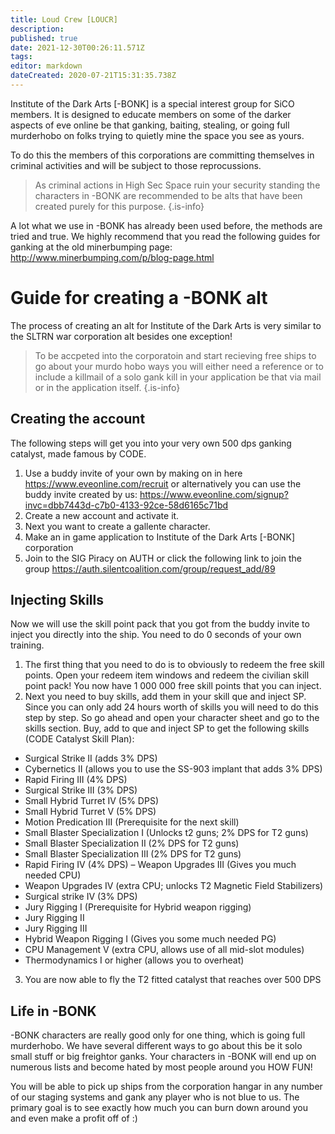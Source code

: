```yaml
---
title: Loud Crew [LOUCR]
description: 
published: true
date: 2021-12-30T00:26:11.571Z
tags: 
editor: markdown
dateCreated: 2020-07-21T15:31:35.738Z
---
```


Institute of the Dark Arts [-BONK] is a special interest group for SiCO members. It is designed to educate members on some of the darker aspects of eve online be that ganking, baiting, stealing, or going full murderhobo on folks trying to quietly mine the space you see as yours. 

To do this the members of this corporations are committing themselves in criminal activities and will be subject to those reprocussions.

> As criminal actions in High Sec Space ruin your security standing the characters in -BONK are recommended to be alts that have been created purely for this purpose.
{.is-info}

A lot what we use in -BONK has already been used before, the methods are tried and true. We highly recommend that you read the following guides for ganking at the old minerbumping page: http://www.minerbumping.com/p/blog-page.html

# Guide for creating a -BONK alt
The process of creating an alt for Institute of the Dark Arts is very similar to the SLTRN war corporation alt besides one exception!

>To be accpeted into the corporatoin and start recieving free ships to go about your murdo hobo ways you will either need a reference or to include a killmail of a solo gank kill in your application be that via mail or in the application itself.
{.is-info}

## Creating the account
The following steps will get you into your very own 500 dps ganking catalyst, made famous by CODE.


1. Use a buddy invite of your own by making on in here https://www.eveonline.com/recruit or alternatively you can use the buddy invite created by us: https://www.eveonline.com/signup?invc=dbb7443d-c7b0-4133-92ce-58d6165c71bd
1. Create a new account and activate it.
1. Next you want to create a gallente character.
1. Make an in game application to Institute of the Dark Arts [-BONK] corporation
1. Join to the SIG Piracy on AUTH or click the following link to join the group https://auth.silentcoalition.com/group/request_add/89

## Injecting Skills
Now we will use the skill point pack that you got from the buddy invite to inject you directly into the ship. You need to do 0 seconds of your own training.

1. The first thing that you need to do is to obviously to redeem the free skill points. Open your redeem item windows and redeem the civilian skill point pack! You now have 1 000 000 free skill points that you can inject. 
1. Next you need to buy skills, add them in your skill que and inject SP. Since you can only add 24 hours worth of skills you will need to do this step by step. So go ahead and open your character sheet and go to the skills section. Buy, add to que and inject SP to get the following skills (CODE Catalyst Skill Plan):

- Surgical Strike II (adds 3% DPS)
- Cybernetics II (allows you to use the SS-903 implant that adds 3% DPS)
- Rapid Firing III (4% DPS)
- Surgical Strike III (3% DPS)
- Small Hybrid Turret IV (5% DPS)
- Small Hybrid Turret V (5% DPS)
- Motion Predication III (Prerequisite for the next skill)
- Small Blaster Specialization I (Unlocks t2 guns; 2% DPS for T2 guns)
- Small Blaster Specialization II (2% DPS for T2 guns)
- Small Blaster Specialization III (2% DPS for T2 guns)
- Rapid Firing IV (4% DPS) – Weapon Upgrades III (Gives you much needed CPU)
- Weapon Upgrades IV (extra CPU; unlocks T2 Magnetic Field Stabilizers)
- Surgical strike IV (3% DPS)
- Jury Rigging I (Prerequisite for Hybrid weapon rigging)
- Jury Rigging II
- Jury Rigging III
- Hybrid Weapon Rigging I (Gives you some much needed PG)
- CPU Management V (extra CPU, allows use of all mid-slot modules)
- Thermodynamics I or higher (allows you to overheat)

3. You are now able to fly the T2 fitted catalyst that reaches over 500 DPS

## Life in -BONK
-BONK characters are really good only for one thing, which is going full murderhobo. We have several different ways to go about this be it solo small stuff or big freightor ganks. Your characters in -BONK will end up on numerous lists and become hated by most people around you HOW FUN!

You will be able to pick up ships from the corporation  hangar in any number of our staging systems and gank any player who is not blue to us. The primary goal is to see exactly how much you can burn down around you and even make a profit off of :)
